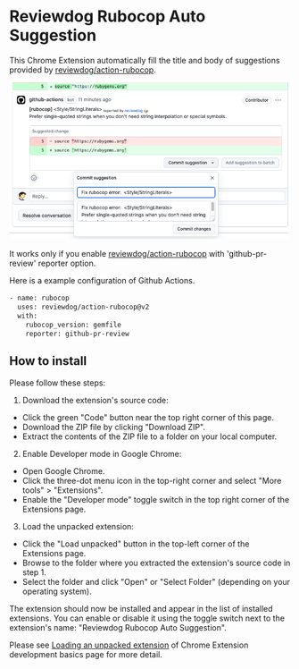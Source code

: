 # Reviewdog Rubocop Auto Suggestion

This Chrome Extension automatically fill the title and body of suggestions provided by [reviewdog/action-rubocop](https://github.com/reviewdog/action-rubocop).

![capture](capture.png)

It works only if you enable [reviewdog/action-rubocop](https://github.com/reviewdog/action-rubocop) with 'github-pr-review' reporter option.

Here is a example configuration of Github Actions.

```
- name: rubocop
  uses: reviewdog/action-rubocop@v2
  with:
    rubocop_version: gemfile
    reporter: github-pr-review
```

## How to install

Please follow these steps:

1. Download the extension's source code:

- Click the green "Code" button near the top right corner of this page.
- Download the ZIP file by clicking "Download ZIP".
- Extract the contents of the ZIP file to a folder on your local computer.

2. Enable Developer mode in Google Chrome:

- Open Google Chrome.
- Click the three-dot menu icon in the top-right corner and select "More tools" > "Extensions".
- Enable the "Developer mode" toggle switch in the top right corner of the Extensions page.

3. Load the unpacked extension:

- Click the "Load unpacked" button in the top-left corner of the Extensions page.
- Browse to the folder where you extracted the extension's source code in step 1.
- Select the folder and click "Open" or "Select Folder" (depending on your operating system).

The extension should now be installed and appear in the list of installed extensions. You can enable or disable it using the toggle switch next to the extension's name: "Reviewdog Rubocop Auto Suggestion".

Please see [Loading an unpacked extension](https://developer.chrome.com/docs/extensions/mv3/getstarted/development-basics/#load-unpacked) of Chrome Extension development basics page for more detail.
